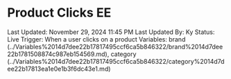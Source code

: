 # Product Clicks EE

Last Updated: November 29, 2024 11:45 PM
Last Updated By: Ky 
Status: Live
Trigger: When a user clicks on a product
Variables: brand (../Variables%2014d7dee22b17817495ccf6ca5b846322/brand%2014d7dee22b1781508874c987eb154569.md), category (../Variables%2014d7dee22b17817495ccf6ca5b846322/category%2014d7dee22b17813ea1e0e1b3f6dc43e1.md)
